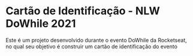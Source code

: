 # Cartão de Identificação - NLW DoWhile 2021
Este é um projeto desenvolvido durante o evento DoWhile da Rocketseat, no qual seu objetivo é construir um cartão de identificação do evento
